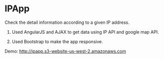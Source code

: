 # IPApp
Check the detail information according to a given IP address.

1. Used AngularJS and AJAX to get data using IP API and google map API.

2. Used Bootstrap to make the app responsive.

Demo: http://ipapp.s3-website-us-west-2.amazonaws.com
